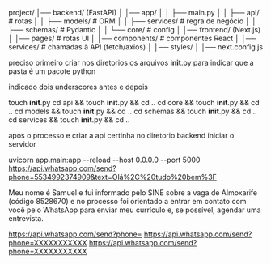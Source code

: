 project/
│── backend/ (FastAPI)
│   │── app/
│   │   ├── main.py
│   │   ├── api/          # rotas
│   │   ├── models/       # ORM
│   │   ├── services/     # regra de negócio
│   │   ├── schemas/      # Pydantic
│   │   └── core/         # config
│
│── frontend/ (Next.js)
│   │── pages/            # rotas UI
│   │── components/       # componentes React
│   │── services/         # chamadas à API (fetch/axios)
│   │── styles/
│   │── next.config.js



preciso primeiro criar nos diretorios os arquivos __init__.py para indicar que a pasta é um pacote python 

indicado dois underscores antes e depois

touch __init__.py
cd api && touch __init__.py && cd ..
cd core && touch __init__.py && cd ..
cd models && touch __init__.py && cd ..
cd schemas && touch __init__.py && cd ..
cd services && touch __init__.py && cd ..


apos o processo e criar a api certinha no diretorio backend iniciar o servidor

uvicorn app.main:app --reload --host 0.0.0.0 --port 5000
https://api.whatsapp.com/send?phone=5534992374909&text=Olá%2C%20tudo%20bem%3F


Meu nome é Samuel e fui informado pelo SINE sobre a vaga de Almoxarife (código 8528670) e no processo foi orientado a entrar em contato com você pelo WhatsApp para enviar meu currículo e, se possível, agendar uma entrevista. 

https://api.whatsapp.com/send?phone=
https://api.whatsapp.com/send?phone=XXXXXXXXXXX
https://api.whatsapp.com/send?phone=XXXXXXXXXXX
